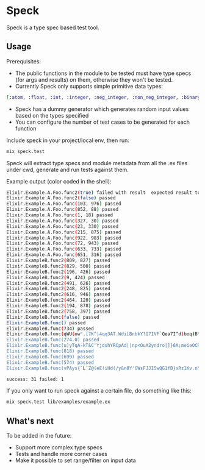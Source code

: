 # Speck

Speck is a type spec based test tool.

## Usage

Prerequisites:

- The public functions in the module to be tested must have type specs (for args and results) on them, otherwise they won't be tested.
- Currently Speck only supports simple primitive data types:
```elixir
[:atom, :float, :int, :integer, :neg_integer, :non_neg_integer, :binary, :boolean, :byte, :char, :charlist, :nil, :number]
```
- Speck has a dummy generator which generates random input values based on the types specified
- You can configure the number of test cases to be generated for each function

Include speck in your project/local env, then run:
```bash
mix speck.test
```
Speck will extract type specs and module metadata from all the .ex files under cwd, generate and run tests against them.

Example output (color coded in the shell):
```bash
Elixir.Example.A.Foo.func2(true) failed with result  expected result to be (boolean)
Elixir.Example.A.Foo.func2(false) passed
Elixir.Example.A.Foo.func(103, 976) passed
Elixir.Example.A.Foo.func(852, 88) passed
Elixir.Example.A.Foo.func(1, 18) passed
Elixir.Example.A.Foo.func(327, 30) passed
Elixir.Example.A.Foo.func(23, 330) passed
Elixir.Example.A.Foo.func(215, 875) passed
Elixir.Example.A.Foo.func(922, 983) passed
Elixir.Example.A.Foo.func(72, 943) passed
Elixir.Example.A.Foo.func(633, 733) passed
Elixir.Example.A.Foo.func(651, 316) passed
Elixir.ExampleB.func2(809, 827) passed
Elixir.ExampleB.func2(829, 500) passed
Elixir.ExampleB.func2(196, 426) passed
Elixir.ExampleB.func2(9, 424) passed
Elixir.ExampleB.func2(491, 626) passed
Elixir.ExampleB.func2(248, 825) passed
Elixir.ExampleB.func2(616, 946) passed
Elixir.ExampleB.func2(464, 120) passed
Elixir.ExampleB.func2(194, 878) passed
Elixir.ExampleB.func2(758, 397) passed
Elixir.ExampleB.func(false) passed
Elixir.ExampleB.func() passed
Elixir.ExampleB.func(734) passed
Elixir.ExampleB.func(qWU(ow".[7K^|4qq3AT.Wdi[BnbkY?I7IVF`Qea7I^d(boq)BY1)-![)NH]0bj_%mfSgu.X5O:cR`U>0HvJ4H7$;kx5yPq.oDluR}p$Ws'PKFr3M9|18}{;-o$G,QlsQe2FUHO`REmfojTtayjOO_-.-e*F"Rae%`GCZ$$))@fDQK6O]`mu*zGY8cP""W1MDovyO>) passed
Elixir.ExampleB.func(274.0) passed
Elixir.ExampleB.func(u)yTqA-kT&C'YjdshYRCpAd||np<OuA2yndro|]}6A;meieOCR;yViaIf.e,A!J) passed
Elixir.ExampleB.func(818) passed
Elixir.ExampleB.func(699) passed
Elixir.ExampleB.func(574) passed
Elixir.ExampleB.func(vPAys{`L`Z@(eE!iHd(/y&n8Y'GWsFJJI5wQG1fB}xRz1Kv.n\ BAf:XKHps!?+{dg_LK d0Vl!|k_746!EO(tJ-]Eti:6+a/m.{F!PJqr]LCSC|r`e53v!z!F!sg{KJ>}M#UII6zz>VHe)RHlGHDh,5:H?,#}'.s@<]l$2Lvx;0T!x%gb?v>C56c4^%6FVL#M$eR\Ls2Y*tg=S"2|u\gX/L1/{/rOx}_8&nYPZN"StF^{`1b?YQYbmXYJvMlW@80Q''zn+/oWSi+lVP3Z:U=a-fg;9 v.A/dsY'.@'@MZ.*"NM|SZNe:7 `ww_|O0R.j[yc ;S5V,@S<4ds+NBzQOo:*47hI1a8!^;NGw1QO\mbE]Ewd=yq'L#w@MTzY}'G)-1i[>ZWEVu%;V'ZI=&[(N.>PG81t',<d,6g@clB$/[}SM;,I:`jrw'TP^a4<V m&_rJUS"?(3/3J %Imwg9bt0i`MEBD0]}a*dCf1=P=U{tQZ58^Y[t)M,iaFSef]lwG2H4${v"-(?oDC{)0/vx_.^,qsqJ.S0oth,)]5kR iV/>NL=.L<g1=vSl3HA4&Iq/(gGxb7<KyFO&ZiirV#_RwG_WQLTq_aS0pB[l+7Ic (kMlZxo6w>-yMnpp2Y,A0G$%*g,*{10;v^GG#3'"4'oe*N{@C8.fqcxl=Yd}W^;A$9Tcs7m=!pgQ=+_7}m%ls>xsk;;Vx^=*FI;ANyYxXp1)XxKXC#nF[w.a{J/J>WhJ'6jYLM\[IBvg3q2d7jL[NDq$r Yyk.vi}wApBF\DV<\zn2iVL_v!k9/Tt%MvTqY}P<caWkCLLf(`xewvS|#s'$7jfrv}?Yyk9OB?{[GFN[+8) passed

success: 31 failed: 1
```

If you only want to run speck against a certain file, do something like this:
```bash
mix speck.test lib/examples/example.ex
```

## What's next

To be added in the future:
 - Support more complex type specs
 - Tests and handle more corner cases
 - Make it possible to set range/filter on input data
